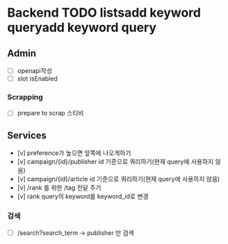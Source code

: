 # Backend TODO listsadd keyword queryadd keyword query

## Admin
- [ ] openapi작성
- [ ] slot isEnabled

### Scrapping

- [ ] prepare to scrap 스티비 

## Services

- [v] preference가 높으면 앞쪽에 나오게하기
- [v] campaign/{id}/publisher id 기준으로 쿼리하기(현재 query에 사용하지 않음)
- [v] campaign/{id}/article id 기준으로 쿼리하기(현재 query에 사용하지 않음)
- [v] /rank 를 위한 /tag 전달 주기
- [v] rank query의 keyword를 keyword_id로 변경

### 검색
- [ ] /search?search_term
-> publisher  만 검색

